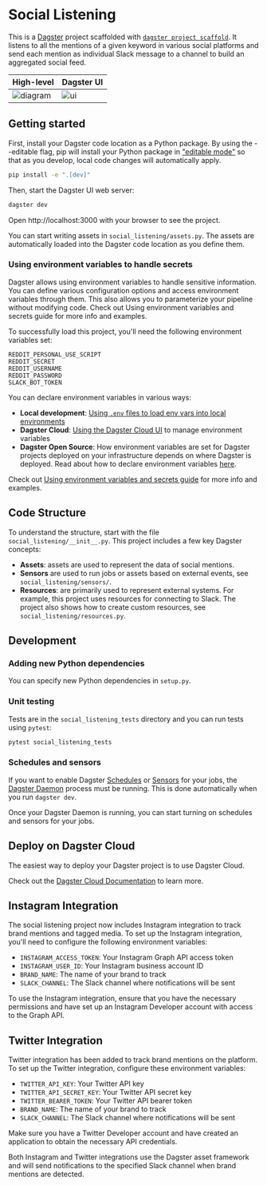# Social Listening

This is a [Dagster](https://dagster.io/) project scaffolded with [`dagster project scaffold`](https://docs.dagster.io/getting-started/create-new-project). It listens to all the mentions of a given keyword in various social platforms and send each mention as individual Slack message to a channel to build an aggregated social feed.


| High-level  | Dagster UI |
| ------------- | ------------- |
| ![diagram](https://github.com/dagster-io/social-listening/assets/4531914/ecd8a96c-33bd-431a-9560-80a2c0047b02) | ![ui](https://github.com/dagster-io/social-listening/assets/4531914/9b480a88-fef8-4b70-be1a-d98535a11deb) |

## Getting started

First, install your Dagster code location as a Python package. By using the --editable flag, pip will install your Python package in ["editable mode"](https://pip.pypa.io/en/latest/topics/local-project-installs/#editable-installs) so that as you develop, local code changes will automatically apply.

```bash
pip install -e ".[dev]"
```

Then, start the Dagster UI web server:

```bash
dagster dev
```

Open http://localhost:3000 with your browser to see the project.

You can start writing assets in `social_listening/assets.py`. The assets are automatically loaded into the Dagster code location as you define them.


### Using environment variables to handle secrets

Dagster allows using environment variables to handle sensitive information. You can define various configuration options and access environment variables through them. This also allows you to parameterize your pipeline without modifying code. Check out Using environment variables and secrets guide for more info and examples.

To successfully load this project, you'll need the following environment variables set:
```
REDDIT_PERSONAL_USE_SCRIPT
REDDIT_SECRET
REDDIT_USERNAME
REDDIT_PASSWORD
SLACK_BOT_TOKEN
```

You can declare environment variables in various ways:
- **Local development**: [Using `.env` files to load env vars into local environments](https://docs.dagster.io/guides/dagster/using-environment-variables-and-secrets#declaring-environment-variables)
- **Dagster Cloud**: [Using the Dagster Cloud UI](https://docs.dagster.io/master/dagster-cloud/developing-testing/environment-variables-and-secrets#using-the-dagster-cloud-ui) to manage environment variables
- **Dagster Open Source**: How environment variables are set for Dagster projects deployed on your infrastructure depends on where Dagster is deployed. Read about how to declare environment variables [here](https://docs.dagster.io/master/guides/dagster/using-environment-variables-and-secrets#declaring-environment-variables).

Check out [Using environment variables and secrets guide](https://docs.dagster.io/guides/dagster/using-environment-variables-and-secrets) for more info and examples.


## Code Structure
To understand the structure, start with the file `social_listening/__init__.py`. This project includes a few key Dagster concepts:

- **Assets**: assets are used to represent the data of social mentions.
- **Sensors** are used to run jobs or assets based on external events, see `social_listening/sensors/`.
- **Resources**: are primarily used to represent external systems. For example, this project uses resources for connecting to Slack. The project also shows how to create custom resources, see `social_listening/resources.py`.


## Development


### Adding new Python dependencies

You can specify new Python dependencies in `setup.py`.

### Unit testing

Tests are in the `social_listening_tests` directory and you can run tests using `pytest`:

```bash
pytest social_listening_tests
```

### Schedules and sensors

If you want to enable Dagster [Schedules](https://docs.dagster.io/concepts/partitions-schedules-sensors/schedules) or [Sensors](https://docs.dagster.io/concepts/partitions-schedules-sensors/sensors) for your jobs, the [Dagster Daemon](https://docs.dagster.io/deployment/dagster-daemon) process must be running. This is done automatically when you run `dagster dev`.

Once your Dagster Daemon is running, you can start turning on schedules and sensors for your jobs.

## Deploy on Dagster Cloud

The easiest way to deploy your Dagster project is to use Dagster Cloud.

Check out the [Dagster Cloud Documentation](https://docs.dagster.cloud) to learn more.

## Instagram Integration

The social listening project now includes Instagram integration to track brand mentions and tagged media. To set up the Instagram integration, you'll need to configure the following environment variables:

- `INSTAGRAM_ACCESS_TOKEN`: Your Instagram Graph API access token
- `INSTAGRAM_USER_ID`: Your Instagram business account ID
- `BRAND_NAME`: The name of your brand to track
- `SLACK_CHANNEL`: The Slack channel where notifications will be sent

To use the Instagram integration, ensure that you have the necessary permissions and have set up an Instagram Developer account with access to the Graph API.

## Twitter Integration

Twitter integration has been added to track brand mentions on the platform. To set up the Twitter integration, configure these environment variables:

- `TWITTER_API_KEY`: Your Twitter API key
- `TWITTER_API_SECRET_KEY`: Your Twitter API secret key
- `TWITTER_BEARER_TOKEN`: Your Twitter API bearer token
- `BRAND_NAME`: The name of your brand to track
- `SLACK_CHANNEL`: The Slack channel where notifications will be sent

Make sure you have a Twitter Developer account and have created an application to obtain the necessary API credentials.

Both Instagram and Twitter integrations use the Dagster asset framework and will send notifications to the specified Slack channel when brand mentions are detected.
